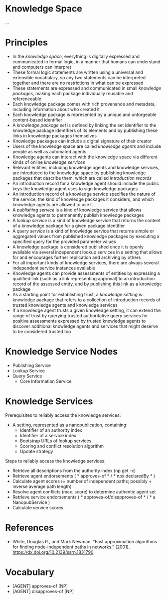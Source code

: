 Knowledge Space
===============

...

# Principles

- In the *knowledge space*, everything is digitally expressed and communicated in formal logic, in a manner that humans can understand and computers can interpret
- These formal logic statements are written using a universal and extensible vocabulary, so any two statements can be interpreted together and there are no restrictions in what can be expressed
- These statements are expressed and communicated in small *knowledge packages*, making each package individually reusable and referenceable
- Each knowledge package comes with rich provenance and metadata, including information about who created it
- Each knowledge package is represented by a unique and unforgeable content-based identifier
- A *knowledge package set* is defined by linking the set identifier to the knowledge package identifiers of its elements and by publishing these links in knowledge packages themselves
- Knowledge packages can include a digital signature of their creator
- Users of the knowledge space are called *knowledge agents* and include people as well as automated agents
- Knowledge agents can interact with the knowledge space via different kinds of online *knowledge services*
- Relevant entities, including knowledge agents and knowledge services, are introduced to the knowledge space by publishing knowledge packages that describe them, which are called *introduction records*
- An introduction record for a knowledge agent should include the public keys the knowledge agent uses to sign knowledge packages
- An introduction record of a knowledge service specifies the nature of the service, the kind of knowledge packages it considers, and which knowledge agents are allowed to use it
- A *publishing service* is a kind of knowledge service that allows knowledge agents to permanently publish knowledge packages
- A *lookup service* is a kind of knowledge service that returns the content of a knowledge package for a given package identifier
- A *query service* is a kind of knowledge service that returns simple or aggregated values from published knowledge packages by executing a specified query for the provided parameter values
- A knowledge package is considered published once it is openly available via several independent lookup services in a setting that allows for and encourages further replication and archiving by others
- For all important kinds of knowledge services, there are always several independent service instances available
- Knowledge agents can provide assessments of entities by expressing a qualified link (such as a link representing approval) to an introduction record of the assessed entity, and by publishing this link as a knowledge package
- As a starting point for establishing trust, a *knowledge setting* is knowledge package that refers to a collection of introduction records of trusted knowledge agents and knowledge services
- If a knowledge agent trusts a given knowledge setting, it can extend the range of trust by querying trusted authoritative query services for positive assessments expressed by trusted knowledge agents to discover additional knowledge agents and services that might deserve to be considered trusted too


# Knowledge Service Nodes

- Publishing Service
- Lookup Service
- Query Service
  - Core Information Service


# Knowledge Services

Prerequisites to reliably access the knowledge services:

- A setting, represented as a nanopublication, containing:
  - Identifier of an authority index
  - Identifier of a service index
  - Bootstrap URLs of lookup services
  - Scoring and conflict resolution algorithm
  - Update strategy

Steps to reliably access the knowledge services:

- Retrieve all descriptions from the authority index (np get -c)
- Retrieve agent endorsements ( * approves-of * / * npx:declaredBy * )
- Calculate agent scores (= number of independent paths; possibly + inverse average path length)
- Resolve agent conflicts (max. score) to determine authentic agent set
- Retrieve service endorsements ( * approves-of/disapproves-of * / * a NanopubService )
- Calculate service scores


# References

- White, Douglas R., and Mark Newman. "Fast approximation algorithms for finding node-independent paths in networks." (2001). https://dx.doi.org/10.2139/ssrn.1831790


# Vocabulary

- [AGENT] approves-of [NP]
- [AGENT] disapproves-of [NP]

